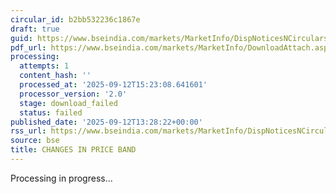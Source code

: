 ```yaml
---
circular_id: b2bb532236c1867e
draft: true
guid: https://www.bseindia.com/markets/MarketInfo/DispNoticesNCirculars.aspx?Noticeid={19C6AD5B-614C-458A-BF87-EB4352B88AC0}&noticeno=20250912-95&dt=09/12/2025&icount=95&totcount=101&flag=0
pdf_url: https://www.bseindia.com/markets/MarketInfo/DownloadAttach.aspx?id=20250912-95&attachedId=
processing:
  attempts: 1
  content_hash: ''
  processed_at: '2025-09-12T15:23:08.641601'
  processor_version: '2.0'
  stage: download_failed
  status: failed
published_date: '2025-09-12T13:28:22+00:00'
rss_url: https://www.bseindia.com/markets/MarketInfo/DispNoticesNCirculars.aspx?Noticeid={19C6AD5B-614C-458A-BF87-EB4352B88AC0}&noticeno=20250912-95&dt=09/12/2025&icount=95&totcount=101&flag=0
source: bse
title: CHANGES IN PRICE BAND
---
```


Processing in progress...